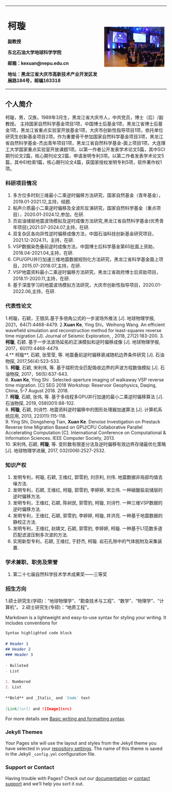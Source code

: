 <div>
<table border="0">
  <tr>
    <td width="60%">
      <h1>柯璇</h1>
      <p><b>副教授</b></p>
      <p><b>东北石油大学地球科学学院</b></p>
      <p><b>邮箱：kexuan@nepu.edu.cn</b></p>
      <p><b>地址：黑龙江省大庆市高新技术产业开发区发展路184号，邮编163318</b></p>
    </td>
    <td width="40%">
      <img src="/photos/me-little.jpg" width="100%">
    </td>
  </tr>
</table>
</div>

## 个人简介

柯璇，男，汉族，1989年3月生，黑龙江省大庆市人，中共党员，博士（后）/副教授。
主持国家自然科学基金项目1项，中国博士后基金1项，黑龙江省博士后基金1项，黑龙江省重点实验室开放基金1项，大庆市创新性指导项目1项，依托单位研究生创新基金项目2项。作为重要骨干参加国家自然科学基金项目3项，黑龙江省自然科学基金-杰出青年项目1项，黑龙江省自然科学基金-面上项目1项，大连理工大学国家重点实验室开放课题1项。以第一作者公开发表学术论文5篇，其中SCI期刊论文2篇，核心期刊论文2篇，申请发明专利3项。以第二作者发表学术论文5篇，其中EI检索1篇，核心期刊论文4篇，获国家授权发明专利5项，软件著作权1项。


### 科研项目情况
1. 多方位多时刻三维最小二乘逆时偏移方法研究，国家自然基金（青年基金），2019.01-2021.12,主持，结题.
2. 粘声介质最小二乘逆时偏移及全波形反演研究，国家自然科学基金（重点项目），2020.01-2024.12,参加，在研.  
3. 页岩油储层地震波场模拟及逆时成像方法研究,黑龙江省自然科学基金(优秀青年项目),2021.07-2024.07,主持，在研.
4. 双复杂区各向异性逆时偏移成像方法，中国石油科技创新基金研究项目，2021.12-2024.11，主持，在研.
5. VSP数据染色叠前逆时成像方法，中国博士后科学基金第65批面上资助，2018.04-2021.04,主持，在研.  
6. CPU/GPU并行加速三维地震数据规则化方法研究，黑龙江省科学基金面上项目，2015.07-2018.07,主持，在研.  
7. VSP地震资料最小二乘逆时偏移方法研究，黑龙江省政府博士后资助项目，2018.11-2020.11,主持，在研.  
8. 基于深度学习的地震波场模拟方法研究，大庆市创新性指导项目，2020.01-2022.06,主持，在研.

### 代表性论文
1.柯璇，石颖，王银凤.基于多倍角公式的一步波场外推法 [J]. 地球物理学报, 2021，64(7):4468-4479.
2.**Xuan Ke**, Ying Shi，Weihong Wang. An efficient wavefield simulation and reconstruction method for least-squares reverse time migration [J]. Journal of Seismic Exploration, , 2018, 27(2):183-200.
3.  **柯璇**, 石颖. 基于一步法波场延拓的正演模拟和逆时偏移成像 [J]. 地球物理学报, 2017，60(11):4468-4479.   
4.** 柯璇**, 石颖, 张莹莹, 等. 地震叠前逆时偏移衰减随机边界条件研究 [J]. 石油物探, 2017,56(4):523-533.  
5. **柯璇**, 石颖, 宋利伟, 等. 基于褶积完全匹配吸收边界的声波方程数值模拟 [J]. 石油物探, 2017，56(5):637-643.  
6. **Xuan Ke**, Ying Shi . Selected-aperture imaging of walkaway VSP reverse time migration. [C] SEG 2018 Workshop: Reservoir Geophysics, Daqing, China, 5-7 August 2018. 2018.   
7. **柯璇**, 石颖, 张伟, 等. 基于多线程多GPU并行加速的最小二乘逆时偏移算法 [J]. 石油物探, 2019, 058(001):88-102.  
8. **柯璇**, 石颖, 刘诗竹. 地震资料逆时偏移中的图形处理器加速算法 [J]. 计算机系统应用, 2013, 22(011):115-118.  
9. Ying Shi, Dongsheng Tian, **Xuan Ke**. Denoise Investigation on Prestack Reverse time Migration Based on GPU/CPU Collaborative Parallel Accelerating Computation [C]. International Conference on Computational & Information Sciences. IEEE Computer Society, 2013.  
10. 宋利伟, 石颖, **柯璇**, 等. 变阶数有限差分法及逆时偏移有效边界存储最优化策略 [J]. 地球物理学进展, 2017, 032(006):2527-2532.  

### 知识产权
1. 发明专利，柯璇, 石颖, 王维红, 郭雪豹, 刘宗利, 刘伟. 地震数据非局部均值去噪方法.
2. 发明专利，石颖, 王维红, 柯璇, 郭雪豹, 李婷婷, 宋立伟. 一种碳酸盐岩储层的逆时偏移方法.
3. 发明专利，王维红, 石颖, 陈树民, 郭雪豹, 柯璇, 刘诗竹. 一种三维VSP数据的逆时偏移方法.
4. 发明专利，王维红, 石颖, 郭雪豹, 李婷婷, 柯璇, 井洪亮. 一种基于地震数据的静校正方法.
5. 发明专利，王维红, 赵婧文, 石颖, 郭雪豹, 李婷婷, 柯璇. 一种基于L1范数多道匹配滤波压制多次波的方法.
6. 实用新型专利，石颖, 王维红, 于舒杰, 柯璇. 岩石孔隙中的气体脱附及采集装置.

### 学术兼职、职务及荣誉
1. 第二十七届自然科学技术学术成果奖——三等奖

### 招生方向
1.硕士研究生(学硕)：“地球物理学”、“勘查技术与工程”、“数学”、“物理学”、“计算机”。
2.硕士研究生(专硕)：“地质工程”。



Markdown is a lightweight and easy-to-use syntax for styling your writing. It includes conventions for

```markdown
Syntax highlighted code block

# Header 1
## Header 2
### Header 3

- Bulleted
- List

1. Numbered
2. List

**Bold** and _Italic_ and `Code` text

[Link](url) and ![Image](src)
```

For more details see [Basic writing and formatting syntax](https://docs.github.com/en/github/writing-on-github/getting-started-with-writing-and-formatting-on-github/basic-writing-and-formatting-syntax).

### Jekyll Themes

Your Pages site will use the layout and styles from the Jekyll theme you have selected in your [repository settings](https://github.com/Littleke/kexuan/settings/pages). The name of this theme is saved in the Jekyll `_config.yml` configuration file.

### Support or Contact

Having trouble with Pages? Check out our [documentation](https://docs.github.com/categories/github-pages-basics/) or [contact support](https://support.github.com/contact) and we’ll help you sort it out.
